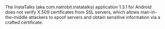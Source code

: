 The InstaTalks (aka com.natrobit.instatalks) application 1.3.1 for Android does not verify X.509 certificates from SSL servers, which allows man-in-the-middle attackers to spoof servers and obtain sensitive information via a crafted certificate.